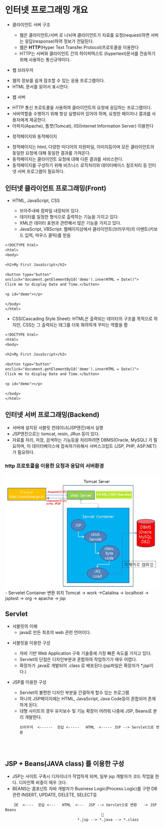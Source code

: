 # 인터넷 프로그래밍 개요

* 클라이언트 서버 구조

  - 웹은 클라이언트/서버 로 나뉘며 클라이언트가 자료를 요청(request)하면 서버는 응답(response)하여 정보가 전달된다.
  - 웹은 **HTTP**(Hyper Text Transfer Protocol)프로토콜을 이용한다
  - HTTP는 서버와 클라이언트 간의 하이퍼텍스트
    (hypertext)문서를 전송하기 위해 사용하는 통신규약이다.



*   웹 브라우저

  - 웹의 정보를 쉽게 잠조할 수 있는 응용 프로그램이다.
  -  HTML 문서를 읽어서 표시한다.





*   웹 서버
  - HTTP 통신 프로토콜을 사용하여 클라이언트의 요청에 응답하는
    프로그램이다.
  -  서버역할을 수행하기 위해 항상 실행되어 있어야 하며, 요청한 페이지나
    결과를 사용자에게 제공한다.
  - 아파치(Apache), 톰캣(Tomcat), IIS(Internet Information Server) 이용한다





*   정적페이지와 동적페이지
  -  정적페이지는 html, 다양한 미디어의 자원파일, 이미지등이며 모든
    클라이언트의 동일한 요청에 대해 동일한 결과를 가져온다.
  - 동적페이지는 클라이언트 요청에 대해 다른 결과를 서비스한다.
   -   동적페이지를 구성하기 위해 비즈니스 로직처리와 데이터베이스 참조처리
      등 인터넷 서버 프로그램이 필요하다.

## 인터넷 클라이언트 프로그래밍(Front)

- HTML, JavaScript, CSS

  - 브아주내에 컴파일 내장되어 있다.
  - 데이터를 일정한 형식으로 출력하는 기능을 가지고 있다.
  - XML은 데이터 표현과 관련해서 많은 기능을 가지고 있다.

  * JavaScript, VBScript: 웹페이지상에서 클라이언트(브러우저)의
    이벤트(키보드 입력, 마우스 클릭)를 받음

```
<!DOCTYPE html>
<html>
<body>

<h2>My First JavaScript</h2>

<button type="button"
onclick="document.getElementById('demo').innerHTML = Date()">
Click me to display Date and Time.</button>

<p id="demo"></p>

</body>
</html>
```

- CSS(Cascading Style Sheet): HTML은 출력되는 데이터의 구조를 목적으로
  하지만, CSS는 그 출력되는 태그를 더욱 화려하게 꾸미는 역활을 함

```
<!DOCTYPE html>
<html>
<body>

<h2>My First JavaScript</h2>

<button type="button"
onclick="document.getElementById('demo').innerHTML = Date()">
Click me to display Date and Time.</button>

<p id="demo"></p>

</body>
</html>
```

## 인터넷 서버 프로그래밍(Backend)

- 서버에 설치된 서블릿 컨테이너(JSP엔진)에서 실행
- JSP엔진으로는 tomcat, resin, JRun 등이 있다.
- 자료를 처리, 저장, 검색하는 기능등을 처리하려면 DBMS(Oracle, MySQL)
  가 필요하며, 이 데이터베이스에 접속하기위해서 서버스크립트
  (JSP, PHP, ASP.NET)가 필요하다.


### http 프로토콜을 이용한 요청과 응답의 서버환경

<img src ="http 프로토콜을 이용한 요청과 응답의 서버환경.jpg">
 - Servelet Container 변환 위치
   Tomcat -> work ->Catalina -> localhost -> jsptest -> org -> apache -> jsp

## Servlet
* 서블릿의 이해
  - java로 만든 최초의 web 관련 언어이다.

- 서블릿을 이용한 구성

  - 자바 기반 Web Application 구축 기술중에 가장 빠른 속도를 가지고 있다.
  - Servlet의 단점은 디자인부분과 혼합하여 작업하기가 매우 어렵다.
  - 확장자가 .java로 개발되어 .class 로 배포된다.(jsp파일은 확장자가 \*.jsp이다.)

- JSP를 이용한 구성
  - Servlet의 불편한 디자인 부분을 간결하게 할수 있는 프로그램
  - 하나의 JSP페이지에는 HTML, JavaScript, Java Code등이 혼합되어 존재하게 된다.
  - 대형 사이트의 경우 유지보수 및 기능 확장이 어려워 나중에 JSP, Beans로 분리
    개발한다.
    ```
    브라우저  <------  응답 <-----   HTML  <----- JSP --> Servlet으로 변환




##  JSP + Beans(JAVA class) 를 이용한 구성
* JSP는 사이트 구축시 디자이너가 작업하게 되며, 일부 jsp 개발자가 코드
작업을 한다. 디자인쪽 비중이 매우 크다.
* BEANS는 콤포넌트 자바 개발자가 Business Logic(Process Logic)를 구현
DB관련 INSERT, UPDATE, DELETE, SELECT등

```
    IE  <----  응답 <---   HTML  <---  JSP --> Servlet으로 변환   -> JSP Beans
                                            🔼
                                 *.jsp --> *.java --> *.class

